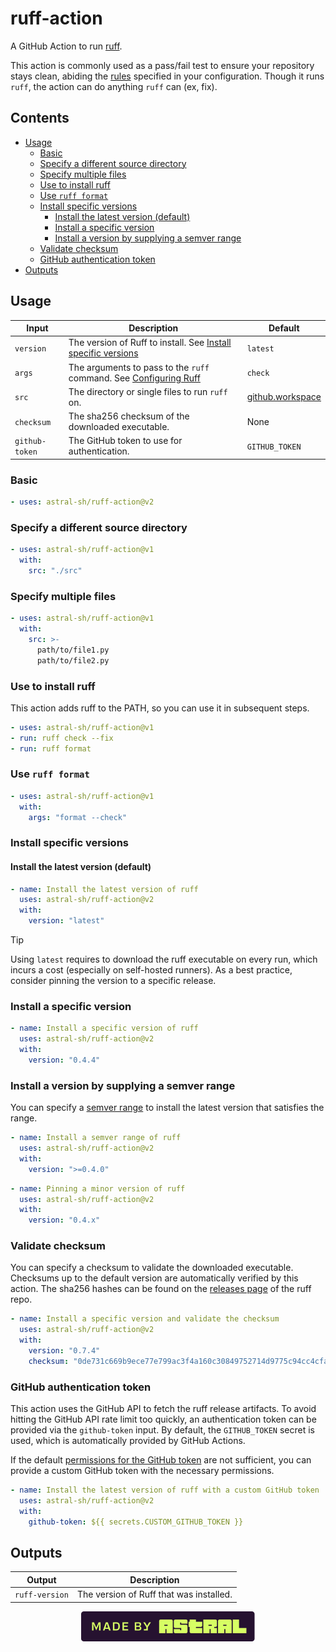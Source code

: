 # ruff-action

A GitHub Action to run [ruff](https://github.com/astral-sh/ruff).

This action is commonly used as a pass/fail test to ensure your repository stays
clean, abiding the [rules](https://docs.astral.sh/ruff/rules/) specified in your
configuration. Though it runs `ruff`, the action can do anything `ruff` can (ex,
fix).

## Contents

- [Usage](#usage)
  - [Basic](#basic)
  - [Specify a different source directory](#specify-a-different-source-directory)
  - [Specify multiple files](#specify-multiple-files)
  - [Use to install ruff](#use-to-install-ruff)
  - [Use `ruff format`](#use-ruff-format)
  - [Install specific versions](#install-specific-versions)
    - [Install the latest version (default)](#install-the-latest-version-default)
    - [Install a specific version](#install-a-specific-version)
    - [Install a version by supplying a semver range](#install-a-version-by-supplying-a-semver-range)
  - [Validate checksum](#validate-checksum)
  - [GitHub authentication token](#github-authentication-token)
- [Outputs](#outputs)

## Usage

| Input          | Description                                                                                 | Default            |
|----------------|---------------------------------------------------------------------------------------------|--------------------|
| `version`      | The version of Ruff to install. See [Install specific versions](#install-specific-versions) | `latest`           |
| `args`         | The arguments to pass to the `ruff` command. See [Configuring Ruff]                         | `check`            |
| `src`          | The directory or single files to run `ruff` on.                                             | [github.workspace] |
| `checksum`     | The sha256 checksum of the downloaded executable.                                           | None               |
| `github-token` | The GitHub token to use for authentication.                                                 | `GITHUB_TOKEN`     |

### Basic

```yaml
- uses: astral-sh/ruff-action@v2
```

### Specify a different source directory

```yaml
- uses: astral-sh/ruff-action@v1
  with:
    src: "./src"
```

### Specify multiple files

```yaml
- uses: astral-sh/ruff-action@v1
  with:
    src: >-
      path/to/file1.py
      path/to/file2.py
```

### Use to install ruff

This action adds ruff to the PATH, so you can use it in subsequent steps.

```yaml
- uses: astral-sh/ruff-action@v1
- run: ruff check --fix
- run: ruff format
```

### Use `ruff format`

```yaml
- uses: astral-sh/ruff-action@v1
  with:
    args: "format --check"
```

### Install specific versions

#### Install the latest version (default)

```yaml
- name: Install the latest version of ruff
  uses: astral-sh/ruff-action@v2
  with:
    version: "latest"
```

> [!TIP]
>
> Using `latest` requires to download the ruff executable on every run, which incurs a cost
> (especially on self-hosted runners). As a best practice, consider pinning the version to a
> specific release.

### Install a specific version

```yaml
- name: Install a specific version of ruff
  uses: astral-sh/ruff-action@v2
  with:
    version: "0.4.4"
```

### Install a version by supplying a semver range

You can specify a [semver range](https://github.com/npm/node-semver?tab=readme-ov-file#ranges)
to install the latest version that satisfies the range.

```yaml
- name: Install a semver range of ruff
  uses: astral-sh/ruff-action@v2
  with:
    version: ">=0.4.0"
```

```yaml
- name: Pinning a minor version of ruff
  uses: astral-sh/ruff-action@v2
  with:
    version: "0.4.x"
```

### Validate checksum

You can specify a checksum to validate the downloaded executable. Checksums up to the default version
are automatically verified by this action. The sha256 hashes can be found on the
[releases page](https://github.com/astral-sh/ruff/releases) of the ruff repo.

```yaml
- name: Install a specific version and validate the checksum
  uses: astral-sh/ruff-action@v2
  with:
    version: "0.7.4"
    checksum: "0de731c669b9ece77e799ac3f4a160c30849752714d9775c94cc4cfaf326860c"
```

### GitHub authentication token

This action uses the GitHub API to fetch the ruff release artifacts. To avoid hitting the GitHub API
rate limit too quickly, an authentication token can be provided via the `github-token` input. By
default, the `GITHUB_TOKEN` secret is used, which is automatically provided by GitHub Actions.

If the default
[permissions for the GitHub token](https://docs.github.com/en/actions/security-for-github-actions/security-guides/automatic-token-authentication#permissions-for-the-github_token)
are not sufficient, you can provide a custom GitHub token with the necessary permissions.

```yaml
- name: Install the latest version of ruff with a custom GitHub token
  uses: astral-sh/ruff-action@v2
  with:
    github-token: ${{ secrets.CUSTOM_GITHUB_TOKEN }}
```

## Outputs

| Output         | Description                             |
|----------------|-----------------------------------------|
| `ruff-version` | The version of Ruff that was installed. |


<div align="center">
  <a target="_blank" href="https://astral.sh" style="background:none">
    <img src="https://raw.githubusercontent.com/astral-sh/uv/main/assets/svg/Astral.svg" alt="Made by Astral">
  </a>
</div>

[Configuring Ruff]: https://github.com/astral-sh/ruff/blob/main/docs/configuration.md
[github.workspace]: https://docs.github.com/en/actions/reference/context-and-expression-syntax-for-github-actions#github-context
